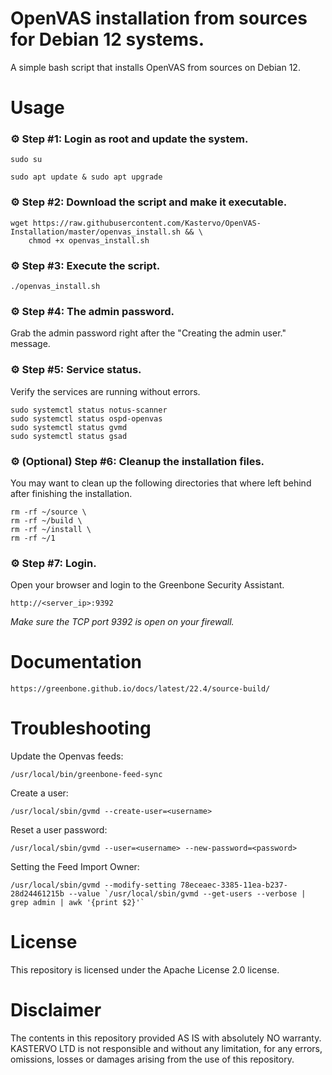 # OpenVAS installation from sources for Debian 12 systems.

A simple bash script that installs OpenVAS from sources on Debian 12.

# Usage

### ⚙ Step #1: Login as root and update the system.

```
sudo su
```

```
sudo apt update & sudo apt upgrade
```

### ⚙ Step #2: Download the script and make it executable.

```
wget https://raw.githubusercontent.com/Kastervo/OpenVAS-Installation/master/openvas_install.sh && \
	chmod +x openvas_install.sh
```

### ⚙ Step #3: Execute the script.

```
./openvas_install.sh
```

### ⚙ Step #4: The admin password.

Grab the admin password right after the "Creating the admin user." message.

### ⚙ Step #5: Service status.

Verify the services are running without errors.
```
sudo systemctl status notus-scanner
sudo systemctl status ospd-openvas
sudo systemctl status gvmd
sudo systemctl status gsad
```
### ⚙ (Optional) Step #6: Cleanup the installation files.

You may want to clean up the following directories that where left behind after finishing the installation.
```
rm -rf ~/source \
rm -rf ~/build \
rm -rf ~/install \
rm -rf ~/1
```
### ⚙ Step #7: Login.

Open your browser and login to the Greenbone Security Assistant.
```
http://<server_ip>:9392
```
*Make sure the TCP port 9392 is open on your firewall.*

# Documentation

```
https://greenbone.github.io/docs/latest/22.4/source-build/
```

# Troubleshooting

Update the Openvas feeds:
```
/usr/local/bin/greenbone-feed-sync
```

Create a user:
```
/usr/local/sbin/gvmd --create-user=<username>
```

Reset a user password:
```
/usr/local/sbin/gvmd --user=<username> --new-password=<password>
```

Setting the Feed Import Owner:
```
/usr/local/sbin/gvmd --modify-setting 78eceaec-3385-11ea-b237-28d24461215b --value `/usr/local/sbin/gvmd --get-users --verbose | grep admin | awk '{print $2}'`
```

# License

This repository is licensed under the Apache License 2.0 license.

# Disclaimer

The contents in this repository provided AS IS with absolutely NO warranty. KASTERVO LTD is not responsible and without any limitation, for any errors, omissions, losses or damages arising from the use of this repository.
